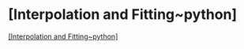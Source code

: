 # [Interpolation and Fitting~python]
[[Interpolation and Fitting~python]](https://aiwithcloud.com/2022/09/16/interpolation_and_fittingpython/)